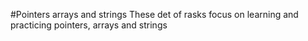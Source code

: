 #Pointers arrays and strings
These det of rasks focus on learning and practicing pointers, arrays and strings
